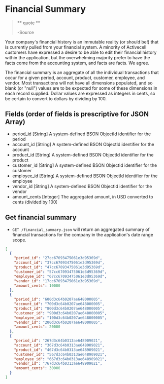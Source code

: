 Financial Summary
=================

> ** quote **
>
> -Source

Your company's financial history is an immutable reality (or should be!) that is currently pulled from your financial system. A minority of Activecell customers have expressed a desire to be able to edit their financial history within the application, but the overwhelming majority prefer to have the facts come from the accounting system, and facts are facts. We agree.

The financial summary is an aggregate of all the individual transactions that occur for a given period, account, product, customer, employee, and vendor. Most transactions will not have all dimensions populated, and so blank (or "null") values are to be expected for some of these dimensions in each record supplied. Dollar values are expressed as integers in cents, so be certain to convert to dollars by dividing by 100.


Fields (order of fields is prescriptive for JSON Array)
-------------------------------------------------------

* period_id [String] A system-defined BSON ObjectId identifier for the period
* account_id [String] A system-defined BSON ObjectId identifier for the account
* product_id [String] A system-defined BSON ObjectId identifier for the product
* customer_id [String] A system-defined BSON ObjectId identifier for the customer
* employee_id [String] A system-defined BSON ObjectId identifier for the employee
* vendor_id [String] A system-defined BSON ObjectId identifier for the vendor
* amount_cents [Integer] The aggregated amount, in USD converted to cents (divided by 100)


Get financial summary
---------------------

* `GET /financial_summary.json` will return an aggregated summary of financial transactions for the company in the application's date range scope.

```json
[
  {
    "period_id": "27cc67093475061e3d95369d",
    "account_id": "37cc67093475061e3d95369d",
    "product_id": "47cc67093475061e3d95369d",
    "customer_id": "57cc67093475061e3d95369d",
    "employee_id": "67cc67093475061e3d95369d",
    "vendor_id": "17cc67093475061e3d95369d",
    "amount_cents": 10000
  },
  {
    "period_id": "600d3c64b0207ae648000005",
    "account_id": "700d3c64b0207ae648000005",
    "product_id": "800d3c64b0207ae648000005",
    "customer_id": "900d3c64b0207ae648000005",
    "employee_id": "100d3c64b0207ae648000005",
    "vendor_id": "200d3c64b0207ae648000005",
    "amount_cents": 20000
  },
  {
    "period_id": "267d3c64b0313ae648909021",
    "account_id": "367d3c64b0313ae648909021",
    "product_id": "467d3c64b0313ae648909021",
    "customer_id": "567d3c64b0313ae648909021",
    "employee_id": "667d3c64b0313ae648909021",
    "vendor_id": "767d3c64b0313ae648909021",
    "amount_cents": 30000    
  }
]
```
